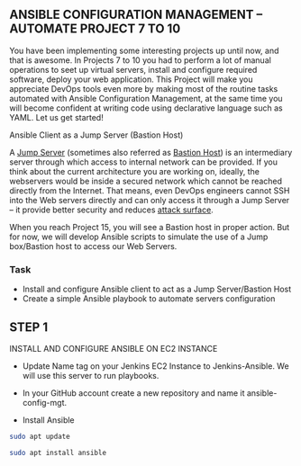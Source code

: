 ## ANSIBLE CONFIGURATION MANAGEMENT – AUTOMATE PROJECT 7 TO 10

You have been implementing some interesting projects up until now, and that is awesome.
In Projects 7 to 10 you had to perform a lot of manual operations to seet up virtual servers, install and configure required software, deploy your web application.
This Project will make you appreciate DevOps tools even more by making most of the routine tasks automated with Ansible Configuration Management, at the same time you will become confident at writing code using declarative language such as YAML.
Let us get started!


Ansible Client as a Jump Server (Bastion Host)

A [Jump Server](https://en.wikipedia.org/wiki/Jump_server) (sometimes also referred as [Bastion Host](https://en.wikipedia.org/wiki/Bastion_host)) is an intermediary server through which access to internal network can be provided. If you think about the current architecture you are working on, ideally, the webservers would be inside a secured network which cannot be reached directly from the Internet. That means, even DevOps engineers cannot SSH into the Web servers directly and can only access it through a Jump Server – it provide better security and reduces [attack surface](https://en.wikipedia.org/wiki/Attack_surface).



When you reach Project 15, you will see a Bastion host in proper action. But for now, we will develop Ansible scripts to simulate the use of a Jump box/Bastion host to access our Web Servers.

### Task
- Install and configure Ansible client to act as a Jump Server/Bastion Host
- Create a simple Ansible playbook to automate servers configuration


## STEP 1

INSTALL AND CONFIGURE ANSIBLE ON EC2 INSTANCE

- Update Name tag on your Jenkins EC2 Instance to Jenkins-Ansible. We will use this server to run playbooks.

- In your GitHub account create a new repository and name it ansible-config-mgt.
- Install Ansible
```sh
sudo apt update
```

```sh
sudo apt install ansible
```



